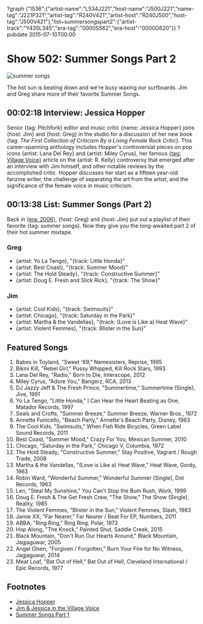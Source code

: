 ?graph {"I536":{"artist-name":"L534J221","host-name":"J500J221","name-tag":"J221P321","artist-tag":"R240V421","artist-host":"R240J500","host-tag":"J500V421"},"list~summersongspart2":{"artist-track":"Y435L345","era-tag":"0000S562","era-host":"0000G620"}}
?pubdate 2015-07-10T00:00

# Show 502: Summer Songs Part 2

![summer songs](//static.soundopinions.org/images/2015/summer_web.jpg)

The hot sun is beating down and we're busy waxing our surfboards. Jim and Greg share more of their favorite Summer Songs.


## 00:02:18 Interview: Jessica Hopper
Senior {tag: Pitchfork} editor and music critic {name: Jessica Hopper} joins {host: Jim} and {host: Greg} in the studio for a discussion of her new book {tag: *The First Collection of Criticism By a Living Female Rock Critic*}. This career-spanning anthology includes Hopper's controversial pieces on pop icons {artist: Lana Del Rey} and {artist: Miley Cyrus}, her famous [{tag: Village Voice}](http://www.villagevoice.com/music/read-the-stomach-churning-sexual-assault-accusations-against-r-kelly-in-full-6637412) article on the {artist: R. Kelly} controversy that emerged after an interview with Jim himself, and other notable reviews by the accomplished critic. Hopper discusses her start as a fifteen year-old fanzine writer, the challenge of separating the art from the artist, and the significance of the female voice in music criticism. 


## 00:13:38 List: Summer Songs (Part 2)

Back in [{era: 2006}](http://soundopinions.org/show/29), {host: Greg} and {host: Jim} put out a playlist of their favorite {tag: summer songs}. Now they give you the long-awaited part 2 of their hot summer mixtape.

### Greg
- {artist: Yo La Tengo}, "{track: Little Honda}"
- {artist: Best Coast}, "{track: Summer Mood}"
- {artist: The Hold Steady}, "{track: Constructive Summer}"
- {artist: Doug E. Fresh and Slick Rick}, "{track: The Show}"

### Jim
- {artist: Cool Kids}, "{track: Swimsuits}"
- {artist: Chicago}, "{track: Saturday in the Park}"
- {artist: Martha & the Vandellas}, "{track: (Love is Like a) Heat Wave}"
- {artist: Violent Femmes}, "{track: Blister in the Sun}"


## Featured Songs
1. Babes in Toyland, "Sweet '69," Nemesisters, Reprise, 1995
2. Bikini Kill, "Rebel Girl," Pussy Whipped, Kill Rock Stars, 1993
3. Lana Del Rey, "Radio," Born to Die, Interscope, 2012
4. Miley Cyrus, "Adore You," Bangerz, RCA, 2013 
5. DJ Jazzy Jeff & The Fresh Prince, "Summertime," Summertime (Single), Jive, 1991 
6. Yo La Tengo, "Little Honda," I Can Hear the Heart Beating as One, Matador Records, 1997 
7. Seals and Crofts, "Summer Breeze," Summer Breeze, Warner Bros., 1972 
8.  Annette Funicello, "Beach Party," Annette's Beach Party, Disney, 1963
9. The Cool Kids, "Swimsuits," When Fish Ride Bicycles, Green Label Sound Records, 2011 
10. Best Coast, "Summer Mood," Crazy For You, Mexican Summer, 2010 
11. Chicago, "Saturday in the Park," Chicago V, Columbia, 1972 
12. The Hold Steady, "Constructive Summer," Stay Positive, Vagrant / Rough Trade, 2008 
13. Martha & the Vandellas, "(Love is Like a) Heat Wave," Heat Wave, Gordy, 1963 
14. Robin Ward, "Wonderful Summer," Wonderful Summer (Single), Dot Records, 1963
15. Len, "Steal My Sunshine," You Can't Stop the Bum Rush, Work, 1999 
16. Doug E. Fresh & The Get Fresh Crew, "The Show," The Show (Single), Reality, 1985 
17. The Violent Femmes, "Blister in the Sun," Violent Femmes, Slash, 1983 
18. Jamie XX, "Far Nearer," Far Nearer / Beat For EP, Numbers, 2011 
19. ABBA, "Ring Ring," Ring Ring, Polar, 1973 
20. Hop Along, "The Knock," Painted Shut, Saddle Creek, 2015 
21. Black Mountain, "Don't Run Our Hearts Around," Black Mountain, Jagjaguwar, 2005 
22. Angel Olsen, "Forgiven / Forgotten," Burn Your Fire for No Witness, Jagjaguwar, 2014 
23. Meat Loaf, "Bat Out of Hell," Bat Out of Hell, Cleveland International / Epic Records, 1977 


## Footnotes
- [Jessica Hopper](http://pitchfork.com/staff/jessica-hopper/)
- [Jim & Jessica in the Village Voice](http://www.villagevoice.com/music/read-the-stomach-churning-sexual-assault-accusations-against-r-kelly-in-full-6637412)
- [Summer Songs Part 1](/show/29)
